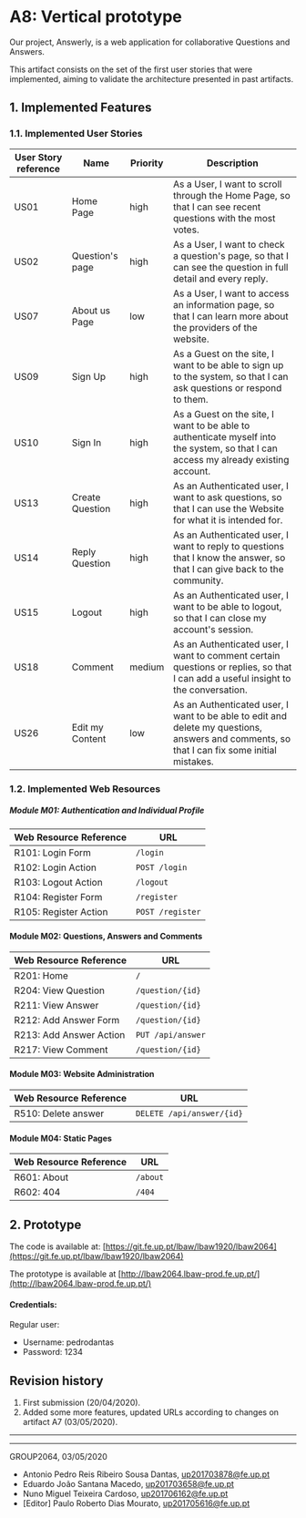 # A8: Vertical prototype

Our project, Answerly, is a web application for collaborative Questions and Answers.

This artifact consists on the set of the first user stories that were implemented, aiming to validate the architecture presented in past artifacts.

## 1. Implemented Features

### 1.1. Implemented User Stories

| User Story reference | Name                   | Priority                   | Description                   |
| -------------------- | ---------------------- | -------------------------- | ----------------------------- |
| US01       | Home Page        | high     |  As a User, I want to scroll through the Home Page, so that I can see recent questions with the most votes. |
| US02       | Question's page | high     |  As a User, I want to check a question's page, so that I can see the question in full detail and every reply.        |
| US07      | About us Page     | low      |  As a User, I want to access an information page, so that I can learn more about the providers of the website.         |
| US09       | Sign Up               | high     | As a Guest on the site, I want to be able to sign up to the system, so that I can ask questions or respond to them. |
| US10       | Sign In               | high     | As a Guest on the site, I want to be able to authenticate myself into the system, so that I can access my already existing account.  |
| US13       | Create Question                      | high     |  As an Authenticated user, I want to ask questions, so that I can use the Website for what it is intended for.  |                                         
| US14       | Reply Question                    | high     |  As an Authenticated user, I want to reply to questions that I know the answer, so that I can give back to the community.                              |
| US15       | Logout                   | high     |  As an Authenticated user, I want to be able to logout, so that I can close my account's session.   |
| US18       | Comment                  | medium   |  As an Authenticated user, I want to comment certain questions or replies, so that I can add a useful insight to the conversation.    |
| US26       | Edit my Content          | low      |  As an Authenticated user, I want to be able to edit and delete my questions, answers and comments, so that I can fix some initial mistakes. |        


### 1.2. Implemented Web Resources

##### Module M01: Authentication and Individual Profile  

| Web Resource Reference | URL                            |
| ---------------------- | ------------------------------ |
| R101: Login Form | ```/login``` |
| R102: Login Action | ```POST /login``` |
| R103: Logout Action | ```/logout``` |
| R104: Register Form | ```/register``` |
| R105: Register Action | ```POST /register``` |


#### Module M02: Questions, Answers and Comments

| Web Resource Reference | URL                            |
| ---------------------- | ------------------------------ |
| R201: Home | ```/``` |
| R204: View Question | ```/question/{id}``` |
| R211: View Answer  | ```/question/{id}``` |
| R212: Add Answer Form | ```/question/{id}``` |
| R213: Add Answer Action | ```PUT /api/answer```|
| R217: View Comment | ```/question/{id}``` |

#### Module M03: Website Administration

| Web Resource Reference | URL                            |
| ---------------------- | ------------------------------ |
| R510: Delete answer | ```DELETE /api/answer/{id}``` |


#### Module M04: Static Pages

| Web Resource Reference | URL                            |
| ---------------------- | ------------------------------ |
| R601: About | ```/about``` |
| R602: 404 | ```/404``` |

## 2. Prototype

The code is available at: [https://git.fe.up.pt/lbaw/lbaw1920/lbaw2064](https://git.fe.up.pt/lbaw/lbaw1920/lbaw2064)

The prototype is available at [http://lbaw2064.lbaw-prod.fe.up.pt/](http://lbaw2064.lbaw-prod.fe.up.pt/)


#### Credentials:
Regular user:

* Username: pedrodantas
* Password: 1234

## Revision history
1. First submission (20/04/2020).
2. Added some more features, updated URLs according to changes on artifact A7 (03/05/2020).
------

***
GROUP2064, 03/05/2020
- Antonio Pedro Reis Ribeiro Sousa Dantas, up201703878@fe.up.pt
- Eduardo João Santana Macedo, up201703658@fe.up.pt
- Nuno Miguel Teixeira Cardoso, up201706162@fe.up.pt
- [Editor] Paulo Roberto Dias Mourato, up201705616@fe.up.pt